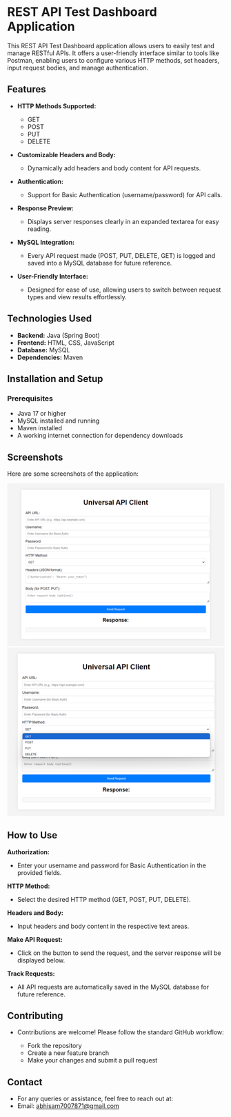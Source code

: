 # REST API Test Dashboard Application

This REST API Test Dashboard application allows users to easily test and manage RESTful APIs. It offers a user-friendly interface similar to tools like Postman, enabling users to configure various HTTP methods, set headers, input request bodies, and manage authentication.

## Features
    
- **HTTP Methods Supported:** 
  - GET
  - POST
  - PUT
  - DELETE
  
- **Customizable Headers and Body:** 
  - Dynamically add headers and body content for API requests.

- **Authentication:**
  - Support for Basic Authentication (username/password) for API calls.

- **Response Preview:**
  - Displays server responses clearly in an expanded textarea for easy reading.

- **MySQL Integration:**
  - Every API request made (POST, PUT, DELETE, GET) is logged and saved into a MySQL database for future reference.

- **User-Friendly Interface:**
  - Designed for ease of use, allowing users to switch between request types and view results effortlessly.

## Technologies Used

- **Backend:** Java (Spring Boot)
- **Frontend:** HTML, CSS, JavaScript
- **Database:** MySQL
- **Dependencies:** Maven

## Installation and Setup

### Prerequisites

- Java 17 or higher
- MySQL installed and running
- Maven installed
- A working internet connection for dependency downloads

## Screenshots

Here are some screenshots of the application:

![Dashboard Image 1](images/screenshots-1.png)
![Dashboard Image 2](images/screenshots-2.png)



## How to Use

**Authorization:**

- Enter your username and password for Basic Authentication in the provided fields.

**HTTP Method:**

- Select the desired HTTP method (GET, POST, PUT, DELETE).

**Headers and Body:**

- Input headers and body content in the respective text areas.

**Make API Request:**

- Click on the button to send the request, and the server response will be displayed below.

**Track Requests:**

- All API requests are automatically saved in the MySQL database for future reference.

## Contributing

- Contributions are welcome! Please follow the standard GitHub workflow:

    - Fork the repository
    - Create a new feature branch
    - Make your changes and submit a pull request
 
## Contact

- For any queries or assistance, feel free to reach out at:
- Email: abhisam7007871@gmail.com
